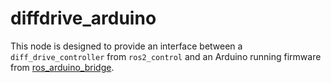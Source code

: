 # diffdrive_arduino


This node is designed to provide an interface between a `diff_drive_controller` from `ros2_control` and an Arduino running firmware from [ros_arduino_bridge](https://github.com/Y-Hegazi/ros_arduino_bridge).
